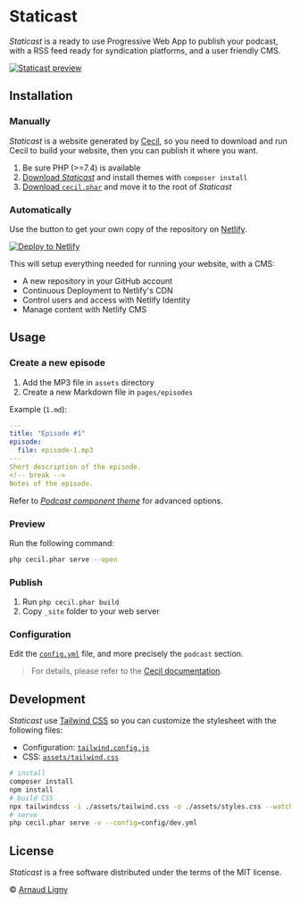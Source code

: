 # Staticast

_Staticast_ is a ready to use Progressive Web App to publish your podcast, with a RSS feed ready for syndication platforms, and a user friendly CMS.

[![Staticast preview](https://user-images.githubusercontent.com/80580/150656228-4e7b08e2-b3f3-4c54-9bb1-818260e88e19.png)](https://staticast.cecil.app)

## Installation

### Manually

_Staticast_ is a website generated by [Cecil](https://cecil.app), so you need to download and run Cecil to build your website, then you can publish it where you want.

1. Be sure PHP (>=7.4) is available
2. [Download _Staticast_](https://github.com/Cecilapp/staticast/archive/master.zip) and install themes with `composer install`
3. [Download `cecil.phar`](https://github.com/Cecilapp/Cecil/releases/latest/download/cecil.phar) and move it to the root of _Staticast_

### Automatically

Use the button to get your own copy of the repository on [Netlify](https://www.netlify.com).

[![Deploy to Netlify](https://www.netlify.com/img/deploy/button.svg)](https://app.netlify.com/start/deploy?repository=https://github.com/Cecilapp/staticast&stack=cms)

This will setup everything needed for running your website, with a CMS:

- A new repository in your GitHub account
- Continuous Deployment to Netlify's CDN
- Control users and access with Netlify Identity
- Manage content with Netlify CMS

## Usage

### Create a new episode

1. Add the MP3 file in `assets` directory
2. Create a new Markdown file in `pages/episodes`

Example (`1.md`):

```yaml
---
title: "Episode #1"
episode:
  file: episode-1.mp3
---
Short description of the episode.
<!-- break -->
Notes of the episode.
```

Refer to _[Podcast component theme](https://github.com/Cecilapp/theme-podcast#usage)_ for advanced options.

### Preview

Run the following command:

```bash
php cecil.phar serve --open
```

### Publish

1. Run `php cecil.phar build`
2. Copy `_site` folder to your web server

### Configuration

Edit the [`config.yml`](https://github.com/Cecilapp/staticast/blob/master/config.yml) file, and more precisely the `podcast` section.

> For details, please refer to the [Cecil documentation](https://cecil.app/documentation/configuration/).

## Development

_Staticast_ use [Tailwind CSS](https://tailwindcss.com) so you can customize the stylesheet with the following files:

- Configuration: [`tailwind.config.js`](tailwind.config.js)
- CSS: [`assets/tailwind.css`](assets/tailwind.css)

```bash
# install
composer install
npm install
# build CSS
npx tailwindcss -i ./assets/tailwind.css -o ./assets/styles.css --watch
# serve
php cecil.phar serve -v --config=config/dev.yml
```

## License

_Staticast_ is a free software distributed under the terms of the MIT license.

© [Arnaud Ligny](https://arnaudligny.fr)
